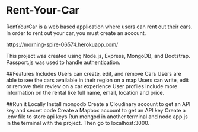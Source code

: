 # Rent-Your-Car
RentYourCar is a web based application where users can rent out their cars. In order to rent out your car, you must create an account. 

https://morning-spire-06574.herokuapp.com/

This project was created using Node.js, Express, MongoDB, and Bootstrap. Passport.js was used to handle authentication.

##Features Includes
Users can create, edit, and remove Cars
Users are able to see the cars available in their region on a map
Users can write, edit or remove their review on a car experience
User profiles include more information on the rental like full name, email, location and price.

##Run it Locally
Install mongodb
Create a Cloudinary account to get an API key and secret code
Create a Mapbox account to get an API key
Create a .env file to store api keys
Run mongod in another terminal and node app.js in the terminal with the project.
Then go to localhost:3000.
